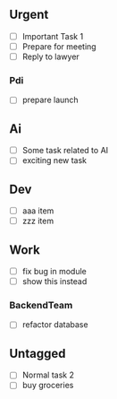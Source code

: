 ## Urgent
- [ ] Important Task 1
- [ ] Prepare for meeting
- [ ] Reply to lawyer

### Pdi
- [ ] prepare launch

## Ai
- [ ] Some task related to AI
- [ ] exciting new task

## Dev
- [ ] aaa item
- [ ] zzz item

## Work
- [ ] fix bug in module
- [ ] show this instead

### BackendTeam
- [ ] refactor database

## Untagged
- [ ] Normal task 2
- [ ] buy groceries
